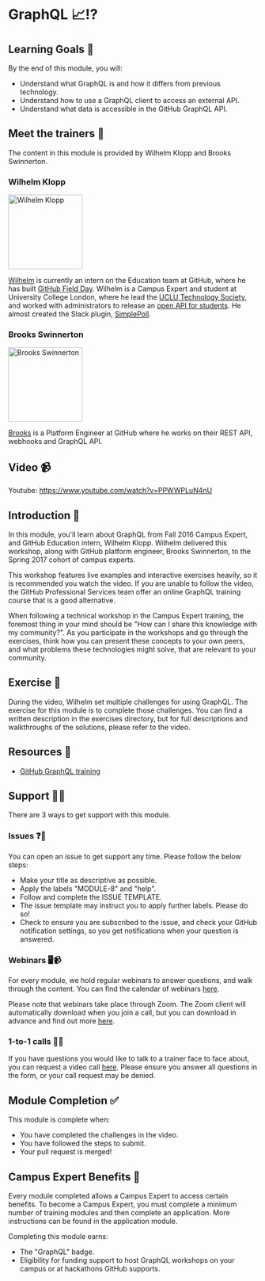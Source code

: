 # GraphQL 📈⁉️

## Learning Goals 🥅

By the end of this module, you will:
- Understand what GraphQL is and how it differs from previous technology.
- Understand how to use a GraphQL client to access an external API.
- Understand what data is accessible in the GitHub GraphQL API.

## Meet the trainers 🍎

The content in this module is provided by Wilhelm Klopp and Brooks Swinnerton.

###  Wilhelm Klopp
<img src="https://github.com/wilhelmklopp.png" href="https://github.com/wilhelmklopp" title="Wilhelm Klopp" width="150"></img>

[Wilhelm](https://wilhelmklopp.com) is currently an intern on the Education team at GitHub, where he has built [GitHub Field Day](https://githubfieldday.com). Wilhelm is a Campus Expert and student at University College London, where he lead the [UCLU Technology Society](http://techsoc.io/), and worked with administrators to release an [open API for students](http://uclapi.com/). He almost created the Slack plugin, [SimplePoll](https://simplepoll.rocks/).


###  Brooks Swinnerton
<img src="https://github.com/bswinnerton.png" href="https://github.com/bswinnerton" title="Brooks Swinnerton" width="150"></img>

[Brooks](https://github.com/bswinnerton) is a Platform Engineer at GitHub where he works on their REST API, webhooks and GraphQL API.

## Video 📹

Youtube: https://www.youtube.com/watch?v=PPWWPLuN4nU

## Introduction 👋

In this module, you'll learn about GraphQL from Fall 2016 Campus Expert, and GitHub Education intern, Wilhelm Klopp. Wilhelm delivered this workshop, along with GitHub platform engineer, Brooks Swinnerton, to the Spring 2017 cohort of campus experts.

This workshop features live examples and interactive exercises heavily, so it is recommended you watch the video. If you are unable to follow the video, the GitHub Professional Services team offer an online GraphQL training course that is a good alternative.

When following a technical workshop in the Campus Expert training, the foremost thing in your mind should be "How can I share this knowledge with my community?". As you participate in the workshops and go through the exercises, think how you can present these concepts to your own peers, and what problems these technologies might solve, that are relevant to your community.

## Exercise 📝

During the video, Wilhelm set multiple challenges for using GraphQL. The exercise for this module is to complete those challenges. You can find a written description in the exercises directory, but for full descriptions and walkthroughs of the solutions, please refer to the video.

## Resources 📖

- [GitHub GraphQL training](https://services.github.com/on-demand/graphql/)

## Support 🙋🏿

There are 3 ways to get support with this module.

### Issues ❓💬

You can open an issue to get support any time. Please follow the below steps:
- Make your title as descriptive as possible.
- Apply the labels "MODULE-8" and "help".
- Follow and complete the ISSUE TEMPLATE.
- The issue template may instruct you to apply further labels. Please do so!
- Check to ensure you are subscribed to the issue, and check your GitHub notification settings, so you get notifications when your question is answered.

### Webinars 🖥📹

For every module, we hold regular webinars to answer questions, and walk through the content.
You can find the calendar of webinars [here](https://calendar.google.com/calendar/ical/github.com_ei82gchda2egevr7aukq6uj1f0%40group.calendar.google.com/public/basic.ics).  

Please note that webinars take place through Zoom. The Zoom client will automatically download when you join a call, but you can download in advance and find out more [here](https://zoom.us/download).

### 1-to-1 calls 💖📞

If you have questions you would like to talk to a trainer face to face about, you can request a video call [here](ttps://calendly.com/joenash/campus-experts-support). Please ensure you answer all questions in the form, or your call request may be denied.

## Module Completion ✅

This module is complete when:
- You have completed the challenges in the video.
- You have followed the steps to submit.
- Your pull request is merged!

## Campus Expert Benefits 🏅

Every module completed allows a Campus Expert to access certain benefits. To become a Campus Expert, you must complete a minimum number of training modules and then complete an application. More instructions can be found in the application module.

Completing this module earns:
- The "GraphQL" badge.
- Eligibility for funding support to host GraphQL workshops on your campus or at hackathons GitHub supports.
